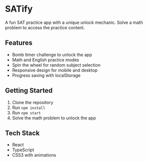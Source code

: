 # SATify

A fun SAT practice app with a unique unlock mechanic. Solve a math problem to access the practice content.

## Features

- Bomb timer challenge to unlock the app
- Math and English practice modes
- Spin the wheel for random subject selection
- Responsive design for mobile and desktop
- Progress saving with localStorage

## Getting Started

1. Clone the repository
2. Run `npm install`
3. Run `npm start`
4. Solve the math problem to unlock the app

## Tech Stack

- React
- TypeScript
- CSS3 with animations 